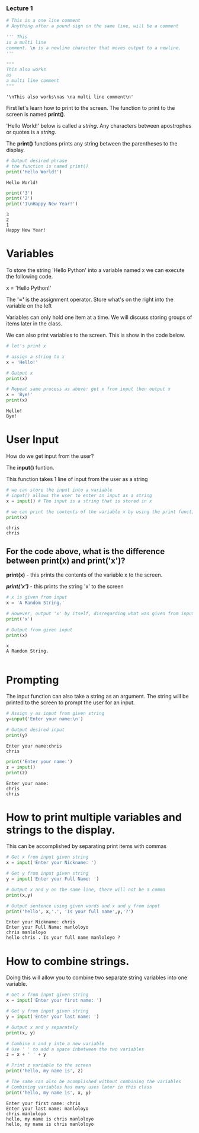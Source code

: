 ### **Lecture 1**


```python
# This is a one line comment
# Anything after a pound sign on the same line, will be a comment

''' This
is a multi line
comment. \n is a newline character that moves output to a newline.
'''

"""
This also works
as
a multi line comment
"""

```




    '\nThis also works\nas \na multi line comment\n'



First let's learn how to print to the screen. The function to print to the screen is named **print()**.

'Hello World!' below is called a *string*. Any characters between apostrophes or quotes is a *string*.

The **print()** functions prints any string between the parentheses to the display.



```python
# Output desired phrase
# the function is named print()
print('Hello World!')


```

    Hello World!



```python
print('3')
print('2')
print('1\nHappy New Year!')
```

    3
    2
    1
    Happy New Year!


# Variables
To store the string 'Hello Python' into a variable named x we can execute the following code.

x = 'Hello Python!'

The **'='** is the assignment operator. Store what's on the right into the variable on the left

Variables can only hold one item at a time. We will discuss storing groups of items later in the class.

We can also print variables to the screen. This is show in the code below.



```python
# let's print x

# assign a string to x
x = 'Hello!'

# Output x
print(x)

# Repeat same process as above: get x from input then output x
x = 'Bye!'
print(x)

```

    Hello!
    Bye!


# User Input
How do we get input from the user?

The **input()** funtion.

This function takes 1 line of input from the user as a string



```python
# we can store the input into a variable
# input() allows the user to enter an input as a string
x = input() # The input is a string that is stored in x

# we can print the contents of the variable x by using the print function
print(x)

```

    chris
    chris


## For the code above, what is the **difference** between print(x) and print('x')?
**print(x)** - this prints the contents of the variable x to the screen.

***print('x')*** - this prints the string 'x' to the screen





```python
# x is given from input
x = 'A Random String.'

# However, output 'x' by itself, disregarding what was given from input
print('x')

# Output from given input
print(x)
```

    x
    A Random String.



```python

```

# Prompting
The input function can also take a string as an argument. The string will be printed to the screen to prompt the user for an input.




```python
# Assign y as input from given string
y=input('Enter your name:\n')

# Output desired input
print(y)
```

    Enter your name:chris
    chris



```python
print('Enter your name:')
z = input()
print(z)
```

    Enter your name:
    chris
    chris


# How to print multiple variables and strings to the display.
This can be accomplished by separating print items with commas





```python
# Get x from input given string
x = input('Enter your Nickname: ')

# Get y from input given string
y = input('Enter your Full Name: ')

# Output x and y on the same line, there will not be a comma
print(x,y)

# Output sentence using given words and x and y from input
print('hello', x,'.', 'Is your full name',y,'?')


```

    Enter your Nickname: chris
    Enter your Full Name: manloloyo
    chris manloloyo
    hello chris . Is your full name manloloyo ?


# How to combine strings.
Doing this will allow you to combine two separate string variables into one variable.


```python
# Get x from input given string
x = input('Enter your first name: ')

# Get y from input given string
y = input('Enter your last name: ')

# Output x and y separately
print(x, y)

# Combine x and y into a new variable
# Use ' ' to add a space inbetween the two variables
z = x + ' ' + y

# Print z variable to the screen
print('hello, my name is', z)

# The same can also be acomplished without combining the variables
# Combining variables has many uses later in this class
print('hello, my name is', x, y)
```

    Enter your first name: chris
    Enter your last name: manloloyo
    chris manloloyo
    hello, my name is chris manloloyo
    hello, my name is chris manloloyo

